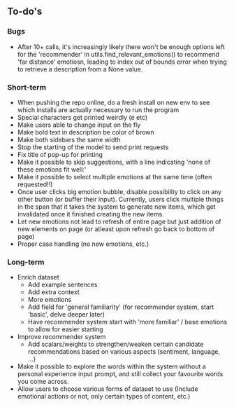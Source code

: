 ## To-do's

### Bugs
- After 10+ calls, it's increasingly likely there won't be enough options left for the 'recommender' in utils.find_relevant_emotions() to recommend 'far distance' emotiosn, leading to index out of bounds error when trying to retrieve a description from a None value.

### Short-term
- When pushing the repo online, do a fresh install on new env to see which installs are actually necessary to run the program
- Special characters get printed weirdly (é etc)
- Make users able to change input on the fly
- Make bold text in description be color of brown
- Make both sidebars the same width
- Stop the starting of the model to send print requests
- Fix title of pop-up for printing
- Make it possible to skip suggestions, with a line indicating 'none of these emotions fit well:'
- Make it possible to select multiple emotions at the same time (often requested!!)
- Once user clicks big emotion bubble, disable possibility to click on any other button (or buffer their input). Currently, users click multiple things in the span that it takes the system to generate new items, which get invalidated once it finished creating the new items.
- Let new emotions not lead to refresh of entire page but just addition of new elements on page (or atleast upon refresh go back to bottom of page)
- Proper case handling (no new emotions, etc.)

### Long-term
- Enrich dataset
  - Add example sentences
  - Add extra context
  - More emotions
  - Add field for 'general familiarity' (for recommender system, start 'basic', delve deeper later)
  - Have recommender system start with 'more familiar' / base emotions to allow for easier starting
- Improve recommender system
  - Add scalars/weights to strengthen/weaken certain candidate recommendations based on various aspects (sentiment, language, ...)
- Make it possible to explore the words within the system without a personal experience input prompt, and still collect your favourite words you come across.
- Allow users to choose various forms of dataset to use (Include emotional actions or not, only certain types of content, etc.)